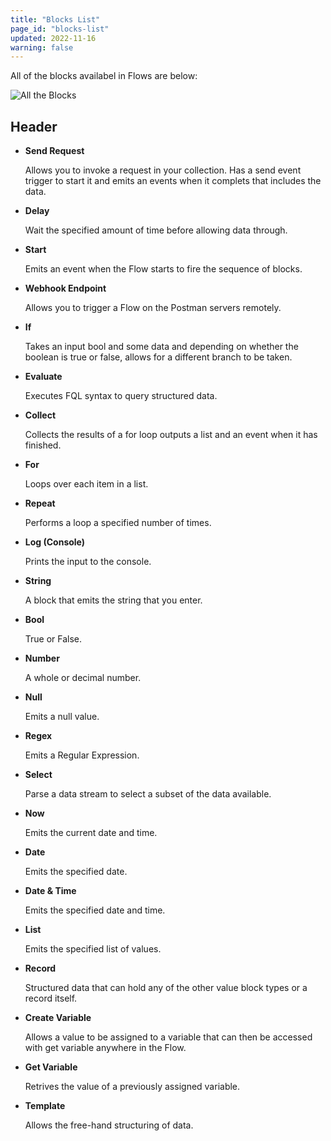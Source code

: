 ```yaml
---
title: "Blocks List"
page_id: "blocks-list"
updated: 2022-11-16
warning: false
---
```


All of the blocks availabel in Flows are below:

![All the Blocks](https://assets.postman.com/postman-labs-docs/all-blocks/all-blocks.png)

## Header

- **Send Request**

  Allows you to invoke a request in your collection. Has a send event trigger to start it and emits an events when it complets that includes the data.

- **Delay**

  Wait the specified amount of time before allowing data through.

- **Start**

  Emits an event when the Flow starts to fire the sequence of blocks.

- **Webhook Endpoint**

  Allows you to trigger a Flow on the Postman servers remotely.

- **If**

  Takes an input bool and some data and depending on whether the boolean is true or false, allows for a different branch to be taken.

- **Evaluate**

  Executes FQL syntax to query structured data.

- **Collect**

  Collects the results of a for loop outputs a list and an event when it has finished.

- **For**

  Loops over each item in a list.

- **Repeat**

  Performs a loop a specified number of times.

- **Log (Console)**

  Prints the input to the console.

- **String**

  A block that emits the string that you enter.

- **Bool**

  True or False.

- **Number**

  A whole or decimal number.

- **Null**

  Emits a null value.

- **Regex**

  Emits a Regular Expression.

- **Select**

  Parse a data stream to select a subset of the data available.

- **Now**

  Emits the current date and time.

- **Date**

  Emits the specified date.

- **Date & Time**

  Emits the specified date and time.

- **List**

  Emits the specified list of values.

- **Record**

  Structured data that can hold any of the other value block types or a record itself.

- **Create Variable**

  Allows a value to be assigned to a variable that can then be accessed with get variable anywhere in the Flow.

- **Get Variable**

  Retrives the value of a previously assigned variable.

- **Template**

  Allows the free-hand structuring of data.
  